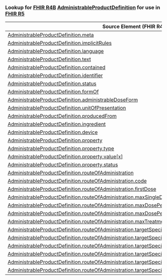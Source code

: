 ### Lookup for [FHIR R4B](https://hl7.org/fhir/R4B/) [AdministrableProductDefinition](https://hl7.org/fhir/R4B/AdministrableProductDefinition.html) for use in [FHIR R5](https://hl7.org/fhir/R5/)

| Source Element (FHIR R4B) | Usage | Target |
| -------------- | ----- | ------ |
| [AdministrableProductDefinition.meta](https://hl7.org/fhir/R4B/AdministrableProductDefinition.html#resource) | `UseElementSameName` | [AdministrableProductDefinition.meta](https://hl7.org/fhir/R5/AdministrableProductDefinition.html#resource) |
| [AdministrableProductDefinition.implicitRules](https://hl7.org/fhir/R4B/AdministrableProductDefinition.html#resource) | `UseElementSameName` | [AdministrableProductDefinition.implicitRules](https://hl7.org/fhir/R5/AdministrableProductDefinition.html#resource) |
| [AdministrableProductDefinition.language](https://hl7.org/fhir/R4B/AdministrableProductDefinition.html#resource) | `UseElementSameName` | [AdministrableProductDefinition.language](https://hl7.org/fhir/R5/AdministrableProductDefinition.html#resource) |
| [AdministrableProductDefinition.text](https://hl7.org/fhir/R4B/AdministrableProductDefinition.html#resource) | `UseElementSameName` | [AdministrableProductDefinition.text](https://hl7.org/fhir/R5/AdministrableProductDefinition.html#resource) |
| [AdministrableProductDefinition.contained](https://hl7.org/fhir/R4B/AdministrableProductDefinition.html#resource) | `UseElementSameName` | [AdministrableProductDefinition.contained](https://hl7.org/fhir/R5/AdministrableProductDefinition.html#resource) |
| [AdministrableProductDefinition.identifier](https://hl7.org/fhir/R4B/AdministrableProductDefinition.html#resource) | `UseElementSameName` | [AdministrableProductDefinition.identifier](https://hl7.org/fhir/R5/AdministrableProductDefinition.html#resource) |
| [AdministrableProductDefinition.status](https://hl7.org/fhir/R4B/AdministrableProductDefinition.html#resource) | `UseElementSameName` | [AdministrableProductDefinition.status](https://hl7.org/fhir/R5/AdministrableProductDefinition.html#resource) |
| [AdministrableProductDefinition.formOf](https://hl7.org/fhir/R4B/AdministrableProductDefinition.html#resource) | `UseElementSameName` | [AdministrableProductDefinition.formOf](https://hl7.org/fhir/R5/AdministrableProductDefinition.html#resource) |
| [AdministrableProductDefinition.administrableDoseForm](https://hl7.org/fhir/R4B/AdministrableProductDefinition.html#resource) | `UseElementSameName` | [AdministrableProductDefinition.administrableDoseForm](https://hl7.org/fhir/R5/AdministrableProductDefinition.html#resource) |
| [AdministrableProductDefinition.unitOfPresentation](https://hl7.org/fhir/R4B/AdministrableProductDefinition.html#resource) | `UseElementSameName` | [AdministrableProductDefinition.unitOfPresentation](https://hl7.org/fhir/R5/AdministrableProductDefinition.html#resource) |
| [AdministrableProductDefinition.producedFrom](https://hl7.org/fhir/R4B/AdministrableProductDefinition.html#resource) | `UseElementSameName` | [AdministrableProductDefinition.producedFrom](https://hl7.org/fhir/R5/AdministrableProductDefinition.html#resource) |
| [AdministrableProductDefinition.ingredient](https://hl7.org/fhir/R4B/AdministrableProductDefinition.html#resource) | `UseElementSameName` | [AdministrableProductDefinition.ingredient](https://hl7.org/fhir/R5/AdministrableProductDefinition.html#resource) |
| [AdministrableProductDefinition.device](https://hl7.org/fhir/R4B/AdministrableProductDefinition.html#resource) | `UseElementSameName` | [AdministrableProductDefinition.device](https://hl7.org/fhir/R5/AdministrableProductDefinition.html#resource) |
| [AdministrableProductDefinition.property](https://hl7.org/fhir/R4B/AdministrableProductDefinition.html#resource) | `UseElementSameName` | [AdministrableProductDefinition.property](https://hl7.org/fhir/R5/AdministrableProductDefinition.html#resource) |
| [AdministrableProductDefinition.property.type](https://hl7.org/fhir/R4B/AdministrableProductDefinition.html#resource) | `UseElementSameName` | [AdministrableProductDefinition.property.type](https://hl7.org/fhir/R5/AdministrableProductDefinition.html#resource) |
| [AdministrableProductDefinition.property.value[x]](https://hl7.org/fhir/R4B/AdministrableProductDefinition.html#resource) | `UseElementSameName` | [AdministrableProductDefinition.property.value[x]](https://hl7.org/fhir/R5/AdministrableProductDefinition.html#resource) |
| [AdministrableProductDefinition.property.status](https://hl7.org/fhir/R4B/AdministrableProductDefinition.html#resource) | `UseElementSameName` | [AdministrableProductDefinition.property.status](https://hl7.org/fhir/R5/AdministrableProductDefinition.html#resource) |
| [AdministrableProductDefinition.routeOfAdministration](https://hl7.org/fhir/R4B/AdministrableProductDefinition.html#resource) | `UseElementSameName` | [AdministrableProductDefinition.routeOfAdministration](https://hl7.org/fhir/R5/AdministrableProductDefinition.html#resource) |
| [AdministrableProductDefinition.routeOfAdministration.code](https://hl7.org/fhir/R4B/AdministrableProductDefinition.html#resource) | `UseElementSameName` | [AdministrableProductDefinition.routeOfAdministration.code](https://hl7.org/fhir/R5/AdministrableProductDefinition.html#resource) |
| [AdministrableProductDefinition.routeOfAdministration.firstDose](https://hl7.org/fhir/R4B/AdministrableProductDefinition.html#resource) | `UseElementSameName` | [AdministrableProductDefinition.routeOfAdministration.firstDose](https://hl7.org/fhir/R5/AdministrableProductDefinition.html#resource) |
| [AdministrableProductDefinition.routeOfAdministration.maxSingleDose](https://hl7.org/fhir/R4B/AdministrableProductDefinition.html#resource) | `UseElementSameName` | [AdministrableProductDefinition.routeOfAdministration.maxSingleDose](https://hl7.org/fhir/R5/AdministrableProductDefinition.html#resource) |
| [AdministrableProductDefinition.routeOfAdministration.maxDosePerDay](https://hl7.org/fhir/R4B/AdministrableProductDefinition.html#resource) | `UseElementSameName` | [AdministrableProductDefinition.routeOfAdministration.maxDosePerDay](https://hl7.org/fhir/R5/AdministrableProductDefinition.html#resource) |
| [AdministrableProductDefinition.routeOfAdministration.maxDosePerTreatmentPeriod](https://hl7.org/fhir/R4B/AdministrableProductDefinition.html#resource) | `UseElementSameName` | [AdministrableProductDefinition.routeOfAdministration.maxDosePerTreatmentPeriod](https://hl7.org/fhir/R5/AdministrableProductDefinition.html#resource) |
| [AdministrableProductDefinition.routeOfAdministration.maxTreatmentPeriod](https://hl7.org/fhir/R4B/AdministrableProductDefinition.html#resource) | `UseElementSameName` | [AdministrableProductDefinition.routeOfAdministration.maxTreatmentPeriod](https://hl7.org/fhir/R5/AdministrableProductDefinition.html#resource) |
| [AdministrableProductDefinition.routeOfAdministration.targetSpecies](https://hl7.org/fhir/R4B/AdministrableProductDefinition.html#resource) | `UseElementSameName` | [AdministrableProductDefinition.routeOfAdministration.targetSpecies](https://hl7.org/fhir/R5/AdministrableProductDefinition.html#resource) |
| [AdministrableProductDefinition.routeOfAdministration.targetSpecies.code](https://hl7.org/fhir/R4B/AdministrableProductDefinition.html#resource) | `UseElementSameName` | [AdministrableProductDefinition.routeOfAdministration.targetSpecies.code](https://hl7.org/fhir/R5/AdministrableProductDefinition.html#resource) |
| [AdministrableProductDefinition.routeOfAdministration.targetSpecies.withdrawalPeriod](https://hl7.org/fhir/R4B/AdministrableProductDefinition.html#resource) | `UseElementSameName` | [AdministrableProductDefinition.routeOfAdministration.targetSpecies.withdrawalPeriod](https://hl7.org/fhir/R5/AdministrableProductDefinition.html#resource) |
| [AdministrableProductDefinition.routeOfAdministration.targetSpecies.withdrawalPeriod.tissue](https://hl7.org/fhir/R4B/AdministrableProductDefinition.html#resource) | `UseElementSameName` | [AdministrableProductDefinition.routeOfAdministration.targetSpecies.withdrawalPeriod.tissue](https://hl7.org/fhir/R5/AdministrableProductDefinition.html#resource) |
| [AdministrableProductDefinition.routeOfAdministration.targetSpecies.withdrawalPeriod.value](https://hl7.org/fhir/R4B/AdministrableProductDefinition.html#resource) | `UseElementSameName` | [AdministrableProductDefinition.routeOfAdministration.targetSpecies.withdrawalPeriod.value](https://hl7.org/fhir/R5/AdministrableProductDefinition.html#resource) |
| [AdministrableProductDefinition.routeOfAdministration.targetSpecies.withdrawalPeriod.supportingInformation](https://hl7.org/fhir/R4B/AdministrableProductDefinition.html#resource) | `UseElementSameName` | [AdministrableProductDefinition.routeOfAdministration.targetSpecies.withdrawalPeriod.supportingInformation](https://hl7.org/fhir/R5/AdministrableProductDefinition.html#resource) |
